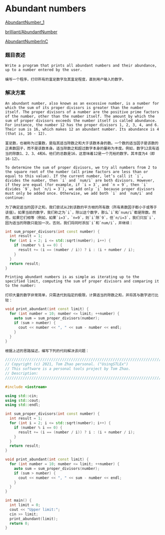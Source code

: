 # Abundant numbers

[AbundantNumber_1](https://nrich.maths.org/1011&part=solution "AbundantNumber_1")

[brilliant/AbundantNumber](https://brilliant.org/wiki/abundant-number/ "brilliant/AbundantNumber")

[AbundantNumberInC](https://stackoverflow.com/questions/21687805/abundant-numbers-in-c "AbundantNumberInC")


### 题目表述

    Write a program that prints all abundant numbers and their abundance, up to a number entered by the user.

    编写一个程序，打印所有的富足数字及其富足程度，直到用户输入的数字。

### 解决方案

    An abundant number, also known as an excessive number, is a number for which the sum of its proper divisors is greater than the number itself. The proper divisors of a number are the positive prime factors of the number, other than the number itself. The amount by which the sum of proper divisors exceeds the number itself is called abundance. For instance, the number 12 has the proper divisors 1, 2, 3, 4, and 6. Their sum is 16, which makes 12 an abundant number. Its abundance is 4 (that is, 16 - 12).

    富足数，也被称为过量数，是指其适当除数之和大于该数本身的数。一个数的适当因子是该数的正素数因子，而不是该数本身。适当除数之和超过数字本身的量称为丰度。例如，数字12具有适当的除数1、2、3、4和6。他们的总数是16，这意味着12是一个充裕的数字。其丰度为4（即16-12）。

    To determine the sum of proper divisors, we try all numbers from 2 to the square root of the number (all prime factors are less than or equal to this value). If the current number, let’s call it `i`, divides the number, then `i` and `num/i` are both divisors. However, if they are equal (for example, if `i = 3`, and `n = 9`, then `i` divides `9`, but `n/i = 3`), we add only `i` because proper divisors must only be added once. Otherwise, we add both `i` and `num/i` and continue:

    为了确定适当的因子之和，我们尝试从2到该数的平方根的所有数（所有素数因子都小于或等于该值）。如果当前的数字，我们称之为`i`，除以这个数字，那么`i`和`num/i`都是除数。然而，如果它们相等（例如，如果`i=3`，`n=9`，则`i`除`9`，但`n/i=3`，我们只加`i`，因为适当的除数只能加一次。否则，我们将同时添加`i`和`num/i`，并继续：

```cpp
int sum_proper_divisors(int const number) {
  int result = 1;
  for (int i = 2; i <= std::sqrt(number); i++) {
    if (number % i == 0) {
      result += (i == (number / i)) ? i : (i + number / i);
    }
  }
  return result;
}
```

    Printing abundant numbers is as simple as iterating up to the specified limit, computing the sum of proper divisors and comparing it to the number:

    打印大量的数字非常简单，只需迭代到指定的极限，计算适当的除数之和，并将其与数字进行比较：

```cpp
void print_abundant(int const limit) {
  for (int number = 10; number <= limit; ++number) {
    auto sum = sum_proper_divisors(number);
    if (sum > number) {
      cout << number << ", " << sum - number << endl;
    }
  }
}
```

    根据上述的思路描述，编写下列的代码解决该问题：

```cpp
///////////////////////////////////////////////////////////////////////////////////////////
// Copyright (c) 2021, Tom Zhao personal. ("UsingSTLEx")
// This software is a personal tools project by Tom Zhao.
// Description:
///////////////////////////////////////////////////////////////////////////////////////////

#include <iostream>

using std::cin;
using std::cout;
using std::endl;

int sum_proper_divisors(int const number) {
  int result = 1;
  for (int i = 2; i <= std::sqrt(number); i++) {
    if (number % i == 0) {
      result += (i == (number / i)) ? i : (i + number / i);
    }
  }
  return result;
}

void print_abundant(int const limit) {
  for (int number = 10; number <= limit; ++number) {
    auto sum = sum_proper_divisors(number);
    if (sum > number) {
      cout << number << ", " << sum - number << endl;
    }
  }
}

int main() {
  int limit = 0;
  cout << "Upper limit:";
  cin >> limit;
  print_abundant(limit);
  return 0;
}

```
